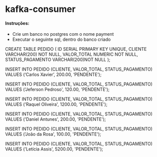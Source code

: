 # kafka-consumer



#### Instruções:
* Crie um banco no postgres com o nome payment
* Executar o seguinte sql, dentro do banco criado

CREATE TABLE PEDIDO (
    ID SERIAL PRIMARY KEY UNIQUE,
    CLIENTE VARCHAR(200) NOT NULL,
    VALOR_TOTAL NUMERIC NOT NULL,
    STATUS_PAGAMENTO VARCHAR(200)NOT NULL
);

INSERT INTO PEDIDO (CLIENTE, VALOR_TOTAL, STATUS_PAGAMENTO) 
VALUES (‘Carlos Xavier’, 200.00, ‘PENDENTE’);

INSERT INTO PEDIDO (CLIENTE, VALOR_TOTAL, STATUS_PAGAMENTO) 
VALUES ('Jeferson Pedroso', 120.00, 'PENDENTE');

INSERT INTO PEDIDO (CLIENTE, VALOR_TOTAL, STATUS_PAGAMENTO) 
VALUES ('Raquel Oliveira', 1200.00, 'PENDENTE');

INSERT INTO PEDIDO (CLIENTE, VALOR_TOTAL, STATUS_PAGAMENTO) 
VALUES ('Daniel Antunes', 200.00, 'PENDENTE');

INSERT INTO PEDIDO (CLIENTE, VALOR_TOTAL, STATUS_PAGAMENTO) 
VALUES ('João da Rosa', 100.00, 'PENDENTE');

INSERT INTO PEDIDO (CLIENTE, VALOR_TOTAL, STATUS_PAGAMENTO) 
VALUES ('Letícia Assis', 5200.00, 'PENDENTE');



